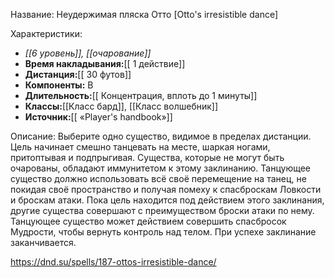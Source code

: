 Название: Неудержимая пляска Отто \[Otto's irresistible dance] 

Характеристики:
- *[[6 уровень]], [[очарование]]*
- **Время накладывания:**[[ 1 действие]]
- **Дистанция:**[[ 30 футов]]
- **Компоненты:** В
- **Длительность:**[[ Концентрация, вплоть до 1 минуты]]
- **Классы:**[[Класс  бард]], [[Класс волшебник]]
- **Источник:**[[ «Player's handbook»]]

Описание:
Выберите одно существо, видимое в пределах дистанции. Цель начинает смешно танцевать на месте, шаркая ногами, притоптывая и подпрыгивая. Существа, которые не могут быть очарованы, обладают иммунитетом к этому заклинанию.
Танцующее существо должно использовать всё своё перемещение на танец, не покидая своё пространство и получая помеху к спасброскам Ловкости и броскам атаки. Пока цель находится под действием этого заклинания, другие существа совершают с преимуществом броски атаки по нему. Танцующее существо может действием совершить спасбросок Мудрости, чтобы вернуть контроль над телом. При успехе заклинание заканчивается.

https://dnd.su/spells/187-ottos-irresistible-dance/